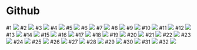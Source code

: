 Github
====
#1
![](Github/1.PNG)
#2
![](Github/2.PNG)
#3
![](GITHUB/3.PNG)
#4
![](GITHUB/4.jpG)
#5
![](GITHUB/5.PNG)
#6
![](GITHUB/6.PNG)
#7
![](GITHUB/7.PNG)
#8
![](GITHUB/8.PNG)
#9
![](GITHUB/9.PNG)
#10
![](GITHUB/10.jpG)
#11
![](GITHUB/11.jpG)
#12
![](GITHUB/12.PNG)
#13
![](GITHUB/13.jpG)
#14
![](GITHUB/14.PNG)
#15
![](GITHUB/15.jpG)
#16
![](GITHUB/16.PNG)
#17
![](GITHUB/17.jpG)
#18
![](GITHUB/18.PNG)
#19
![](GITHUB/19.PNG)
#20
![](GITHUB/20.PNG)
#21
![](GITHUB/21.jpG)
#22
![](GITHUB/22.PNG)
#23
![](GITHUB/23.PNG)
#24
![](GITHUB/24.PNG)
#25
![](GITHUB/25.PNG)
#26
![](GITHUB/26.PNG)
#27
![](GITHUB/27.PNG)
#28
![](GITHUB/28.PNG)
#29
![](GITHUB/29.PNG)
#30
![](GITHUB/30.jpG)
#31
![](GITHUB/31.PNG)
#32
![](GITHUB/32.PNG)
